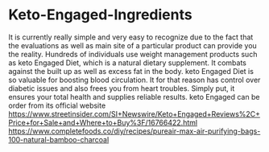 # Keto-Engaged-Ingredients
It is currently really simple and very easy to recognize due to the fact that the evaluations as well as main site of a particular product can provide you the reality. Hundreds of individuals use weight management products such as keto Engaged Diet, which is a natural dietary supplement. It combats against the built up as well as excess fat in the body. keto Engaged Diet is so valuable for boosting blood circulation. It for that reason has control over diabetic issues and also frees you from heart troubles. Simply put, it ensures your total health and supplies reliable results. keto Engaged can be order from its official website https://www.streetinsider.com/SI+Newswire/Keto+Engaged+Reviews%2C+Price+for+Sale+and+Where+to+Buy%3F/16766422.html https://www.completefoods.co/diy/recipes/pureair-max-air-purifying-bags-100-natural-bamboo-charcoal

